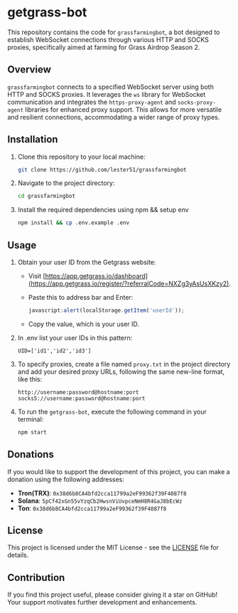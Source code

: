 # getgrass-bot

This repository contains the code for `grassfarmingbot`, a bot designed to establish WebSocket connections through various HTTP and SOCKS proxies, specifically aimed at farming for Grass Airdrop Season 2.

## Overview

`grassfarmingbot` connects to a specified WebSocket server using both HTTP and SOCKS proxies. It leverages the `ws` library for WebSocket communication and integrates the `https-proxy-agent` and `socks-proxy-agent` libraries for enhanced proxy support. This allows for more versatile and resilient connections, accommodating a wider range of proxy types.

## Installation

1. Clone this repository to your local machine:

   ```bash
   git clone https://github.com/lester51/grassfarmingbot
   ```

2. Navigate to the project directory:

   ```bash
   cd grassfarmingbot
   ```

3. Install the required dependencies using npm && setup env

   ```bash
   npm install && cp .env.example .env
   ```

## Usage

1. Obtain your user ID from the Getgrass website:

   - Visit [https://app.getgrass.io/dashboard](https://app.getgrass.io/register/?referralCode=NXZg3yAsUsXKzy2).
   - Paste this to address bar and Enter:

     ```javascript
     javascript:alert(localStorage.getItem('userId'));
     ```

   - Copy the value, which is your user ID.

2. In .env list your user IDs in this pattern:

   ```text
   UID=['id1','id2','id3']
   ```

3. To specify proxies, create a file named `proxy.txt` in the project directory and add your desired proxy URLs, following the same new-line format, like this:

   ```text
   http://username:password@hostname:port
   socks5://username:password@hostname:port
   ```

4. To run the `getgrass-bot`, execute the following command in your terminal:

   ```bash
   npm start
   ```

## Donations

If you would like to support the development of this project, you can make a donation using the following addresses:

- **Tron(TRX)**: `0x38d6b8CA4bfd2cca11799a2eF99362f39F4087f8`
- **Solana**: `5pCf42xGn55vYzqCb2HwsnViUvpceNmH8R4GaJ8bEcWz`
- **Ton**: `0x38d6b8CA4bfd2cca11799a2eF99362f39F4087f8`

## License

This project is licensed under the MIT License - see the [LICENSE](LICENSE) file for details.

## Contribution

If you find this project useful, please consider giving it a star on GitHub! Your support motivates further development and enhancements.
